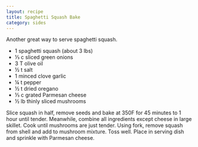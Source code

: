 ```yaml
---
layout: recipe
title: Spaghetti Squash Bake
category: sides
---
```

Another great way to serve spaghetti squash.

- 1 spaghetti squash (about 3 lbs)
- ⅓ c sliced green onions
- 3 T olive oil 
- ½ t salt
- 1 minced clove garlic
- ¼ t pepper
- ½ t dried oregano
- ⅓ c grated Parmesan cheese
- ½ lb thinly sliced mushrooms

Slice squash in half, remove seeds and bake at 350F for 45 minutes to 1 hour until tender. Meanwhile, combine all ingredients except cheese in large skillet. Cook until mushrooms are just
tender. Using fork, remove squash from shell and add to mushroom mixture. Toss well. Place in serving dish and sprinkle with Parmesan cheese.
